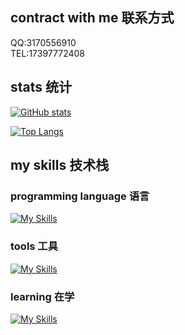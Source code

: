 ## contract with me 联系方式
QQ:3170556910  
TEL:17397772408

## stats 统计
[![GitHub stats](https://github-readme-stats.vercel.app/api?username=yingziyu-llt)](https://github.com/anuraghazra/github-readme-stats)

[![Top Langs](https://github-readme-stats.vercel.app/api/top-langs/?username=yingziyu-llt)](https://github.com/anuraghazra/github-readme-stats)

## my skills 技术栈
### programming language 语言
[![My Skills](https://skillicons.dev/icons?i=cpp,py,bash,pytorch,latex,md)](https://skillicons.dev)
### tools 工具
[![My Skills](https://skillicons.dev/icons?i=arch,windows,neovim,vscode,anaconda,git,sqlite)](https://skillicons.dev)
### learning 在学
[![My Skills](https://skillicons.dev/icons?i=rust,r,&perline=3)](https://skillicons.dev)
<!---
yingziyu-llt/yingziyu-llt is a ✨ special ✨ repository because its `README.md` (this file) appears on your GitHub profile.
You can click the Preview link to take a look at your changes.
--->
